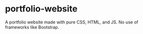 # portfolio-website
 A portfolio website made with pure CSS, HTML, and JS. No use of frameworks like Bootstrap.
